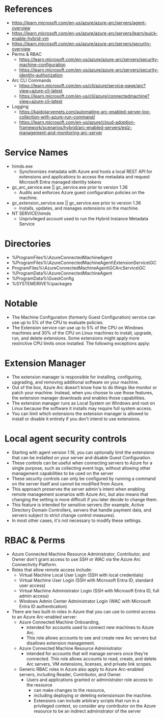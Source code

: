 # References
- https://learn.microsoft.com/en-us/azure/azure-arc/servers/agent-overview
- https://learn.microsoft.com/en-us/azure/azure-arc/servers/learn/quick-enable-hybrid-vm
- https://learn.microsoft.com/en-us/azure/azure-arc/servers/security-overview
- Perms & RBAC
	- https://learn.microsoft.com/en-us/azure/azure-arc/servers/security-machine-configuration
	- https://learn.microsoft.com/en-us/azure/azure-arc/servers/security-identity-authorization
- Arc CLI Commands
	- https://learn.microsoft.com/en-us/cli/azure/service-page/arc?view=azure-cli-latest
	- https://learn.microsoft.com/en-us/cli/azure/connectedmachine?view=azure-cli-latest
- Logging
	- https://kaidojarvemets.com/automating-arc-enabled-server-log-collection-with-azure-run-command/
	- https://learn.microsoft.com/en-us/azure/cloud-adoption-framework/scenarios/hybrid/arc-enabled-servers/eslz-management-and-monitoring-arc-server

# Service Names
- himds.exe
	- Synchronizes metadata with Azure and hosts a local REST API for extensions and applications to access the metadata and request Microsoft Entra managed identity tokens
- gc_arc_service.exe || gc_service.exe prior to version 1.36
	- Audits and enforces Azure guest configuration policies on the machine.
- gc_extension_service.exe || gc_service.exe prior to version 1.36
	- Installs, updates, and manages extensions on the machine.
- NT SERVICE\himds
	- Unprivileged account used to run the Hybrid Instance Metadata Service

# Directories
- %ProgramFiles%\AzureConnectedMachineAgent
- %ProgramFiles%\AzureConnectedMachineAgent\ExtensionService\GC
- ProgramFiles%\AzureConnectedMachineAgent\GCArcService\GC
- %ProgramData%\AzureConnectedMachineAgent
- %ProgramData%\GuestConfig
- %SYSTEMDRIVE%\packages

# Notable
- The Machine Configuration (formerly Guest Configuration) service can use up to 5% of the CPU to evaluate policies.
- The Extension service can use up to 5% of the CPU on Windows machines and 30% of the CPU on Linux machines to install, upgrade, run, and delete extensions. Some extensions might apply more restrictive CPU limits once installed. The following exceptions apply:

# Extension Manager
- The extension manager is responsible for installing, configuring, upgrading, and removing additional software on your machine. 
- Out of the box, Azure Arc doesn’t know how to do things like monitor or patch your machine. Instead, when you choose to use those features, the extension manager downloads and enables those capabilities. 
- The extension manager runs as Local System on Windows and root on Linux because the software it installs may require full system access. 
- You can limit which extensions the extension manager is allowed to install or disable it entirely if you don’t intend to use extensions.

# Local agent security controls
- Starting with agent version 1.16, you can optionally limit the extensions that can be installed on your server and disable Guest Configuration. 
- These controls can be useful when connecting servers to Azure for a single purpose, such as collecting event logs, without allowing other management capabilities to be used on the server
- These security controls can only be configured by running a command on the server itself and cannot be modified from Azure. 
- This approach preserves the server admin's intent when enabling remote management scenarios with Azure Arc, but also means that changing the setting is more difficult if you later decide to change them. 
- This feature is intended for sensitive servers (for example, Active Directory Domain Controllers, servers that handle payment data, and servers subject to strict change control measures). 
- In most other cases, it's not necessary to modify these settings.

# RBAC & Perms 
- Azure Connected Machine Resource Administrator, Contributor, and Owner don't grant access to use SSH or WAC via the Azure Arc Connectivity Platform. 
- Roles that allow remote access include:
	- Virtual Machine Local User Login (SSH with local credentials)
	- Virtual Machine User Login (SSH with Microsoft Entra ID, standard user access)
	- Virtual Machine Administrator Login (SSH with Microsoft Entra ID, full admin access)
	- Windows Admin Center Administrator Login (WAC with Microsoft Entra ID authentication)
- There are two built-in roles in Azure that you can use to control access to an Azure Arc-enabled server:
	- Azure Connected Machine Onboarding, 
		- intended for accounts used to connect new machines to Azure Arc. 
		- This role allows accounts to see and create new Arc servers but disallows extension management.
	- Azure Connected Machine Resource Administrator
		- intended for accounts that will manage servers once they’re connected. This role allows accounts to read, create, and delete Arc servers, VM extensions, licenses, and private link scopes.
    - Generic RBAC roles in Azure also apply to Azure Arc-enabled servers, including Reader, Contributor, and Owner.
	    - Users and applications granted or administrator role access to the resource 
		    - can make changes to the resource, 
		    - including deploying or deleting extensionson the machine.
		    - Extensions can include arbitrary scripts that run in a privileged context, so consider any contributor on the Azure resource to be an indirect administrator of the server